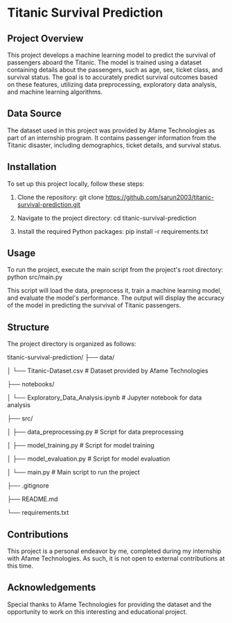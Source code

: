 # Titanic Survival Prediction

## Project Overview
This project develops a machine learning model to predict the survival of passengers aboard the Titanic. The model is trained using a dataset containing details about the passengers, such as age, sex, ticket class, and survival status. The goal is to accurately predict survival outcomes based on these features, utilizing data preprocessing, exploratory data analysis, and machine learning algorithms.

## Data Source
The dataset used in this project was provided by Afame Technologies as part of an internship program. It contains passenger information from the Titanic disaster, including demographics, ticket details, and survival status.

## Installation
To set up this project locally, follow these steps:

1. Clone the repository:
   git clone https://github.com/sarun2003/titanic-survival-prediction.git
   
2. Navigate to the project directory:
   cd titanic-survival-prediction

3. Install the required Python packages:
   pip install -r requirements.txt

## Usage
To run the project, execute the main script from the project's root directory:
python src/main.py

This script will load the data, preprocess it, train a machine learning model, and evaluate the model's performance. The output will display the accuracy of the model in predicting the survival of Titanic passengers.

## Structure
The project directory is organized as follows:

titanic-survival-prediction/
├── data/

│ └── Titanic-Dataset.csv # Dataset provided by Afame Technologies

├── notebooks/

│ └── Exploratory_Data_Analysis.ipynb # Jupyter notebook for data analysis

├── src/

│ ├── data_preprocessing.py # Script for data preprocessing

│ ├── model_training.py # Script for model training

│ ├── model_evaluation.py # Script for model evaluation

│ └── main.py # Main script to run the project

├── .gitignore

├── README.md

└── requirements.txt

## Contributions
This project is a personal endeavor by me, completed during my internship with Afame Technologies. As such, it is not open to external contributions at this time.

## Acknowledgements
Special thanks to Afame Technologies for providing the dataset and the opportunity to work on this interesting and educational project.


